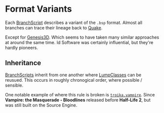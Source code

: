 # Format Variants

Each [BranchScript](../glossary/branch_scripts.md) describes a variant of the `.bsp` format.
Almost all branches can trace their lineage back to [Quake](id_software/quake/index.md).

Except for [Genesis3D](wild_tangent/genesis3d/index.md).
Which seems to have taken many similar approaches at around the same time.
Id Software was certainly influential, but they're hardly pioneers.



## Inheritance

[BranchScripts](../glossary/branch_scripts.md) inherit from one another where [LumpClasses](../glossary/lump_classes.md) can be reusued.
This occurs in roughly chronogical order, where possible / sensible.

One notable example of where this rule is broken is [`troika.vampire`](troika/vampire/index.md).
Since **Vampire: the Masquerade - Bloodlines** released before **Half-Life 2**, but was still built on the Source Engine.
